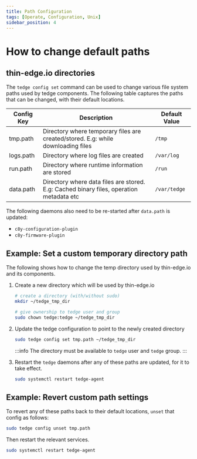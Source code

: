```yaml
---
title: Path Configuration
tags: [Operate, Configuration, Unix]
sidebar_position: 4
---
```


# How to change default paths

## thin-edge.io directories

The `tedge config set` command can be used to change various file system paths used by tedge components.
The following table captures the paths that can be changed, with their default locations.

| Config Key | Description | Default Value |
|------------|-------------|---------------|
| tmp.path | Directory where temporary files are created/stored. E.g: while downloading files | `/tmp` |
| logs.path | Directory where log files are created | `/var/log` |
| run.path | Directory where runtime information are stored | `/run` |
| data.path | Directory where data files are stored. E.g: Cached binary files, operation metadata etc | `/var/tedge` |


The following daemons also need to be re-started after `data.path` is updated:

* `c8y-configuration-plugin`
* `c8y-firmware-plugin`

## Example: Set a custom temporary directory path

The following shows how to change the temp directory used by thin-edge.io and its components.


1. Create a new directory which will be used by thin-edge.io

    ```sh
    # create a directory (with/without sudo)
    mkdir ~/tedge_tmp_dir

    # give ownership to tedge user and group
    sudo chown tedge:tedge ~/tedge_tmp_dir 
    ```

2. Update the tedge configuration to point to the newly created directory

    ```sh title="Example"
    sudo tedge config set tmp.path ~/tedge_tmp_dir
    ```

    :::info
    The directory must be available to `tedge` user and `tedge` group.
    :::

3. Restart the `tedge` daemons after any of these paths are updated, for it to take effect.

    ```sh
    sudo systemctl restart tedge-agent
    ```

## Example: Revert custom path settings

To revert any of these paths back to their default locations, `unset` that config as follows:

```sh
sudo tedge config unset tmp.path
```

Then restart the relevant services.

```sh
sudo systemctl restart tedge-agent
```
